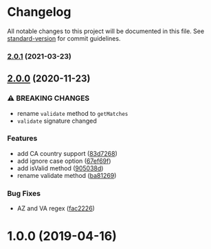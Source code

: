 # Changelog

All notable changes to this project will be documented in this file. See [standard-version](https://github.com/conventional-changelog/standard-version) for commit guidelines.

### [2.0.1](https://github.com/justinlettau/driver-license-validator/compare/v2.0.0...v2.0.1) (2021-03-23)

## [2.0.0](https://github.com/justinlettau/driver-license-validator/compare/v1.0.0...v2.0.0) (2020-11-23)


### ⚠ BREAKING CHANGES

* rename `validate` method to `getMatches`
* `validate` signature changed

### Features

* add CA country support ([83d7268](https://github.com/justinlettau/driver-license-validator/commit/83d72685c54df38ec8967f2e80b75eaa430fd86b))
* add ignore case option ([67ef69f](https://github.com/justinlettau/driver-license-validator/commit/67ef69f5c4895bb36ce143aba0800c09b406e3b0))
* add isValid method ([905038d](https://github.com/justinlettau/driver-license-validator/commit/905038d8190eab81a237d55b0bb0faf2d1bdc050))
* rename validate method ([ba81269](https://github.com/justinlettau/driver-license-validator/commit/ba812699fe4f47965b90c4f1b8a65ecfbd6d24ff))


### Bug Fixes

* AZ and VA regex ([fac2226](https://github.com/justinlettau/driver-license-validator/commit/fac222650655c046bd484c0814f6d153dbaa1aef))

# 1.0.0 (2019-04-16)
